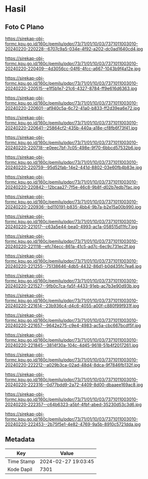 # Hasil

## Foto C Plano

https://sirekap-obj-formc.kpu.go.id/160c/pemilu/pdpr/73/71/01/10/03/7371011003010-20240220-220228--6707c9a5-034e-4f92-a202-dc0ad1640cd4.jpg

https://sirekap-obj-formc.kpu.go.id/160c/pemilu/pdpr/73/71/01/10/03/7371011003010-20240220-220409--4d3056cc-04f6-4fcc-a667-1043b9f4a12e.jpg

https://sirekap-obj-formc.kpu.go.id/160c/pemilu/pdpr/73/71/01/10/03/7371011003010-20240220-220515--e1f5b1e7-21c6-4327-8784-ff9e616d6363.jpg

https://sirekap-obj-formc.kpu.go.id/160c/pemilu/pdpr/73/71/01/10/03/7371011003010-20240220-220601--af940c5a-6c72-41a0-b833-ff2d39ea6e72.jpg

https://sirekap-obj-formc.kpu.go.id/160c/pemilu/pdpr/73/71/01/10/03/7371011003010-20240220-220641--25864cf2-435b-440a-a18e-cf8fb6f73f41.jpg

https://sirekap-obj-formc.kpu.go.id/160c/pemilu/pdpr/73/71/01/10/03/7371011003010-20240220-220718--e0eec7bf-7c05-498e-9f70-6bbcd57532b6.jpg

https://sirekap-obj-formc.kpu.go.id/160c/pemilu/pdpr/73/71/01/10/03/7371011003010-20240220-220759--95d52fab-14e2-441d-8802-03e60fb4b83e.jpg

https://sirekap-obj-formc.kpu.go.id/160c/pemilu/pdpr/73/71/01/10/03/7371011003010-20240220-220842--12bcaa27-7f5e-46c8-9b8f-d02b7edb7fac.jpg

https://sirekap-obj-formc.kpu.go.id/160c/pemilu/pdpr/73/71/01/10/03/7371011003010-20240220-220936--bd110191-b835-4bb4-9b7a-b2e15a00b990.jpg

https://sirekap-obj-formc.kpu.go.id/160c/pemilu/pdpr/73/71/01/10/03/7371011003010-20240220-221017--c63a5e44-bea0-4993-ac1a-058515d11fc7.jpg

https://sirekap-obj-formc.kpu.go.id/160c/pemilu/pdpr/73/71/01/10/03/7371011003010-20240220-221118--efc74ecc-861a-41c5-ad7c-6ec9c731ec2f.jpg

https://sirekap-obj-formc.kpu.go.id/160c/pemilu/pdpr/73/71/01/10/03/7371011003010-20240220-221255--75138646-4db5-4432-86d1-b0d435fc7ea6.jpg

https://sirekap-obj-formc.kpu.go.id/160c/pemilu/pdpr/73/71/01/10/03/7371011003010-20240220-221527--9fb0c7ca-fa5f-4433-91eb-ac7b3e90d93b.jpg

https://sirekap-obj-formc.kpu.go.id/160c/pemilu/pdpr/73/71/01/10/03/7371011003010-20240220-221614--23b936c4-d4c6-4055-a00f-c880f99f931f.jpg

https://sirekap-obj-formc.kpu.go.id/160c/pemilu/pdpr/73/71/01/10/03/7371011003010-20240220-221657--9642e275-c9e4-4983-ac5a-cbc667bcdf5f.jpg

https://sirekap-obj-formc.kpu.go.id/160c/pemilu/pdpr/73/71/01/10/03/7371011003010-20240220-221845--3814f30a-104c-4d45-9618-51b4f2017261.jpg

https://sirekap-obj-formc.kpu.go.id/160c/pemilu/pdpr/73/71/01/10/03/7371011003010-20240220-222212--a029b3ca-02ad-48d4-8dca-9f7846fb132f.jpg

https://sirekap-obj-formc.kpu.go.id/160c/pemilu/pdpr/73/71/01/10/03/7371011003010-20240220-222316--0d77bdd9-2a72-4409-8d00-dbaaee169ac8.jpg

https://sirekap-obj-formc.kpu.go.id/160c/pemilu/pdpr/73/71/01/10/03/7371011003010-20240220-222357--c64b6323-a5bf-4fbf-abed-35230d53c3d6.jpg

https://sirekap-obj-formc.kpu.go.id/160c/pemilu/pdpr/73/71/01/10/03/7371011003010-20240220-222453--2b75f5e1-4e82-4769-9a5b-8910c5721dda.jpg


## Metadata

| Key        | Value               |
| ---------- | ------------------- |
| Time Stamp | 2024-02-27 19:03:45 |
| Kode Dapil | 7301                |



